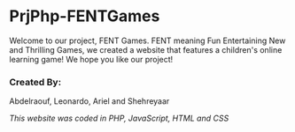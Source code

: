 # PrjPhp-FENTGames
Welcome to our project, FENT Games. FENT meaning Fun Entertaining New and Thrilling Games, we created a website that features a children's online learning game!
We hope you like our project!

### Created By:

Abdelraouf, Leonardo, Ariel and Shehreyaar 


*This website was coded in PHP, JavaScript, HTML and CSS*
